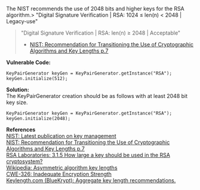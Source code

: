  The NIST recommends the use of 2048 bits and higher keys for the RSA algorithm.> "Digital Signature Verification | RSA: 1024 ≤ len(n) \< 2048 | Legacy-use"  
> "Digital Signature Verification | RSA: len(n) ≥ 2048 | Acceptable"  
> - [NIST: Recommendation for Transitioning the Use of Cryptographic Algorithms and Key Lengths p.7](http://nvlpubs.nist.gov/nistpubs/SpecialPublications/NIST.SP.800-131Ar1.pdf)

**Vulnerable Code:**

```
KeyPairGenerator keyGen = KeyPairGenerator.getInstance("RSA");
keyGen.initialize(512);
```

**Solution:**  
The KeyPairGenerator creation should be as follows with at least 2048 bit key size.

```
KeyPairGenerator keyGen = KeyPairGenerator.getInstance("RSA");
keyGen.initialize(2048);
```
  

**References**  
[NIST: Latest publication on key management](http://csrc.nist.gov/groups/ST/toolkit/key_management.html)  
[NIST: Recommendation for Transitioning the Use of Cryptographic Algorithms and Key Lengths p.7](http://nvlpubs.nist.gov/nistpubs/SpecialPublications/NIST.SP.800-131Ar1.pdf)  
[RSA Laboratories: 3.1.5 How large a key should be used in the RSA cryptosystem?](http://www.emc.com/emc-plus/rsa-labs/standards-initiatives/how-large-a-key-should-be-used.htm)  
[Wikipedia: Asymmetric algorithm key lengths](http://en.wikipedia.org/wiki/Key_size#Asymmetric%5Falgorithm%5Fkey%5Flengths)  
[CWE-326: Inadequate Encryption Strength](http://cwe.mitre.org/data/definitions/326.html)  
[Keylength.com (BlueKrypt): Aggregate key length recommendations.](http://www.keylength.com/en/compare/)

